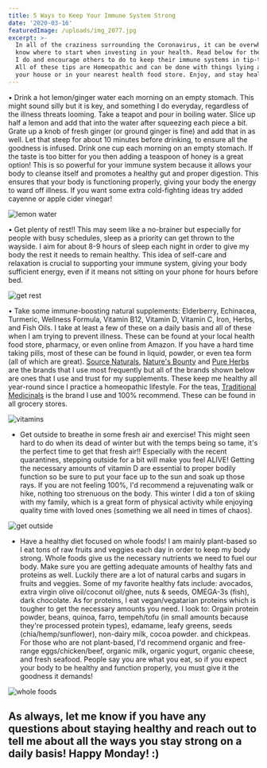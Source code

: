```yaml
---
title: 5 Ways to Keep Your Immune System Strong
date: '2020-03-16'
featuredImage: /uploads/img_2077.jpg
excerpt: >-
  In all of the craziness surrounding the Coronavirus, it can be overwhelming to
  know where to start when investing in your health. Read below for the 5 things
  I do and encourage others to do to keep their immune systems in tip-top shape.
  All of these tips are Homeopathic and can be done with things lying around
  your house or in your nearest health food store. Enjoy, and stay healthy :)
---
```

• Drink a hot lemon/ginger water each morning on an empty stomach. This might sound silly but it is key, and something I do everyday, regardless of the illness threats looming. Take a teapot and pour in boiling water. Slice up half a lemon and add that into the water after squeezing each piece a bit. Grate up a knob of fresh ginger (or ground ginger is fine) and add that in as well. Let that steep for about 10 minutes before drinking, to ensure all the goodness is infused. Drink one cup each morning on an empty stomach. If the taste is too bitter for you then adding a teaspoon of honey is a great option! This is so powerful for your immune system because it allows your body to cleanse itself and promotes a healthy gut and proper digestion. This ensures that your body is functioning properly, giving your body the energy to ward off illness. 
If you want some extra cold-fighting ideas try added cayenne or apple cider vinegar! 

![lemon water](/uploads/photo-1503919436801-81e3f881d0fd.jpg)

• Get plenty of rest!! This may seem like a no-brainer but especially for people with busy schedules, sleep as a priority can get thrown to the wayside. I aim for about 8-9 hours of sleep each night in order to give my body the rest it needs to remain healthy. This idea of self-care and relaxation is crucial to supporting your immune system, giving your body sufficient energy, even if it means not sitting on your phone for hours before bed. 

![get rest](/uploads/photo-1519003300449-424ad0405076.jpg)

• Take some immune-boosting natural supplements: Elderberry, Echinacea, Turmeric, Wellness Formula, Vitamin B12, Vitamin D, Vitamin C, Iron, Herbs, and Fish Oils. 
I take at least a few of these on a daily basis and all of these when I am trying to prevent illness. These can be found at your local health food store, pharmacy, or even online from Amazon.  If you have a hard time taking pills, most of these can be found in liquid, powder, or even tea form (all of which are great). [Source Naturals](https://www.sourcenaturals.com/), [Nature's Bounty](https://www.naturesbounty.com/) and [Pure Herbs](https://www.pureherbs.com/) are the brands that I use most frequently but all of the brands shown below are ones that I use and trust for my supplements. These keep me healthy all year-round since I practice a homeopathic lifestyle. For the teas, [Traditional Medicinals](https://www.traditionalmedicinals.com/) is the brand I use and 100% recommend. These can be found in all grocery stores. 

![vitamins](/uploads/img_2077.jpg)

* Get outside to breathe in some fresh air and exercise! This might seen hard to do when its dead of winter but with the temps being so tame, it's the perfect time to get that fresh air!! Especially with the recent quarantines, stepping outside for a bit will make you feel ALIVE! Getting the necessary amounts of vitamin D are essential to proper bodily function so be sure to put your face up to the sun and soak up those rays. If you are not feeling 100%, I'd recommend a rejuvenating walk or hike, nothing too strenuous on the body. This winter I did a ton of skiing with my family, which is a great form of physical activity while enjoying quality time with loved ones (something we all need in times of chaos).

![get outside](/uploads/unnamed.jpg)

* Have a healthy diet focused on whole foods! I am mainly plant-based so I eat tons of raw fruits and veggies each day in order to keep my body strong. Whole foods give us the necessary nutrients we need to fuel our body. Make sure you are getting adequate amounts of healthy fats and proteins as well. Luckily there are a lot of natural carbs and sugars in fruits and veggies. Some of my favorite healthy fats include: avocados, extra virgin olive oil/coconut oil/ghee, nuts & seeds, OMEGA-3s (fish), dark chocolate. As for proteins, I eat vegan/vegatarian proteins which is tougher to get the necessary amounts you need. I look to: Orgain protein powder, beans, quinoa, farro, tempeh/tofu (in small amounts because they're processed protein types), edamame, leafy greens, seeds (chia/hemp/sunflower), non-dairy milk, cocoa powder. and chickpeas. For those who are not plant-based, I'd recommend organic and free-range eggs/chicken/beef, organic milk, organic yogurt, organic cheese, and fresh seafood. People say you are what you eat, so if you expect your body to be healthy and function properly, you must give it the goodness it demands! 

![whole foods](/uploads/img_1910.jpg)



## As always, let me know if you have any questions about staying healthy and reach out to tell me about all the ways you stay strong on a daily basis! Happy Monday! :)
